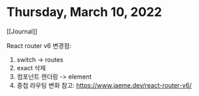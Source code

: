 # Thursday, March 10, 2022

[[Journal]]

React router v6 변경점:
1. switch -> routes
2. exact 삭제
3. 컴포넌트 렌더링 -> element
4. 중첩 라우팅 변화
참고: https://www.jaeme.dev/react-router-v6/